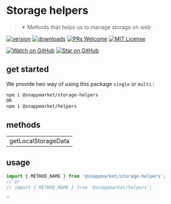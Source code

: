 # Storage helpers
> ✴ Methods that helps us to manage storage on web

[![version](https://img.shields.io/npm/v/@snappmarket/storage-helpers.svg?style=flat-square)](https://www.npmjs.com/package/@snappmarket/storage-helpers)
[![downloads](https://img.shields.io/npm/dm/@snappmarket/storage-helpers.svg?style=flat-square)](http://www.npmtrends.com/@snappmarket/storage-helpers)
[![PRs Welcome](https://img.shields.io/badge/PRs-welcome-brightgreen.svg?style=flat-square)](http://makeapullrequest.com)
[![MIT License](https://img.shields.io/npm/l/@snappmarket/storage-helpers.svg?style=flat-square)](https://github.com/snappmarket/frontend-toolbox/tree/master/packages/useDidUpdateEffect/blob/master/LICENSE.md)

[![Watch on GitHub](https://img.shields.io/github/watchers/snappmarket/frontend-toolbox.svg?style=social)](https://github.com/snappmarket/frontend-toolbox/watchers)
[![Star on GitHub](https://img.shields.io/github/stars/snappmarket/frontend-toolbox.svg?style=social)](https://github.com/snappmarket/frontend-toolbox/stargazers)

## get started
We provide two way of using this package `single` or `multi` :
```bash
npm i @snappmarket/storage-helpers
OR
npm i @snappmarket/helpers
```

## methods
|        |
| ------ |
| getLocalStorageData                                                 |

## usage
```javascript
import { METHOD_NAME } from '@snappmarket/storage-helpers';
// or
// import { METHOD_NAME } from '@snappmarket/helpers';
```
``
